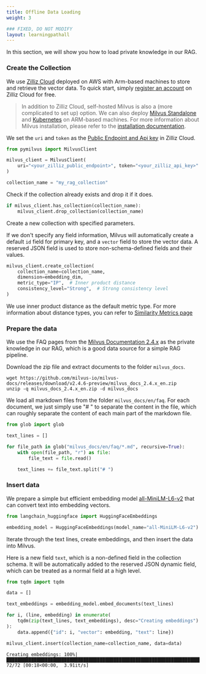```yaml
---
title: Offline Data Loading
weight: 3

### FIXED, DO NOT MODIFY
layout: learningpathall
---
```


In this section, we will show you how to load private knowledge in our RAG.

### Create the Collection
We use [Zilliz Cloud](https://zilliz.com/cloud) deployed on AWS with Arm-based machines to store and retrieve the vector data. To quick start, simply [register an account](https://docs.zilliz.com/docs/register-with-zilliz-cloud) on Zilliz Cloud for free.

> In addition to Zilliz Cloud, self-hosted Milvus is also a (more complicated to set up) option. We can also deploy [Milvus Standalone](https://milvus.io/docs/install_standalone-docker-compose.md) and [Kubernetes](https://milvus.io/docs/install_cluster-milvusoperator.md) on ARM-based machines. For more information about Milvus installation, please refer to the [installation documentation](https://milvus.io/docs/install-overview.md).

We set the `uri` and `token` as the [Public Endpoint and Api key](https://docs.zilliz.com/docs/on-zilliz-cloud-console#free-cluster-details) in Zilliz Cloud.
```python
from pymilvus import MilvusClient

milvus_client = MilvusClient(
    uri="<your_zilliz_public_endpoint>", token="<your_zilliz_api_key>"
)

collection_name = "my_rag_collection"

```
Check if the collection already exists and drop it if it does.
```python
if milvus_client.has_collection(collection_name):
    milvus_client.drop_collection(collection_name)
```
Create a new collection with specified parameters. 

If we don't specify any field information, Milvus will automatically create a default `id` field for primary key, and a `vector` field to store the vector data. A reserved JSON field is used to store non-schema-defined fields and their values.
```python
milvus_client.create_collection(
    collection_name=collection_name,
    dimension=embedding_dim,
    metric_type="IP",  # Inner product distance
    consistency_level="Strong",  # Strong consistency level
)
```
We use inner product distance as the default metric type. For more information about distance types, you can refer to [Similarity Metrics page](https://milvus.io/docs/metric.md?tab=floating)

### Prepare the data

We use the FAQ pages from the [Milvus Documentation 2.4.x](https://github.com/milvus-io/milvus-docs/releases/download/v2.4.6-preview/milvus_docs_2.4.x_en.zip) as the private knowledge in our RAG, which is a good data source for a simple RAG pipeline.

Download the zip file and extract documents to the folder `milvus_docs`.

```shell
wget https://github.com/milvus-io/milvus-docs/releases/download/v2.4.6-preview/milvus_docs_2.4.x_en.zip
unzip -q milvus_docs_2.4.x_en.zip -d milvus_docs
```

We load all markdown files from the folder `milvus_docs/en/faq`. For each document, we just simply use "# " to separate the content in the file, which can roughly separate the content of each main part of the markdown file.


```python
from glob import glob

text_lines = []

for file_path in glob("milvus_docs/en/faq/*.md", recursive=True):
    with open(file_path, "r") as file:
        file_text = file.read()

    text_lines += file_text.split("# ")
```

### Insert data
We prepare a simple but efficient embedding model [all-MiniLM-L6-v2](https://huggingface.co/sentence-transformers/all-MiniLM-L6-v2) that can convert text into embedding vectors.
```python
from langchain_huggingface import HuggingFaceEmbeddings

embedding_model = HuggingFaceEmbeddings(model_name="all-MiniLM-L6-v2")
```

Iterate through the text lines, create embeddings, and then insert the data into Milvus.

Here is a new field `text`, which is a non-defined field in the collection schema. It will be automatically added to the reserved JSON dynamic field, which can be treated as a normal field at a high level.
```python
from tqdm import tqdm

data = []

text_embeddings = embedding_model.embed_documents(text_lines)

for i, (line, embedding) in enumerate(
    tqdm(zip(text_lines, text_embeddings), desc="Creating embeddings")
):
    data.append({"id": i, "vector": embedding, "text": line})

milvus_client.insert(collection_name=collection_name, data=data)
```
```text
Creating embeddings: 100%|███████████████████████████████████████████████████████████████████████████████████████████████████████████████████████████████| 72/72 [00:18<00:00,  3.91it/s]
```
